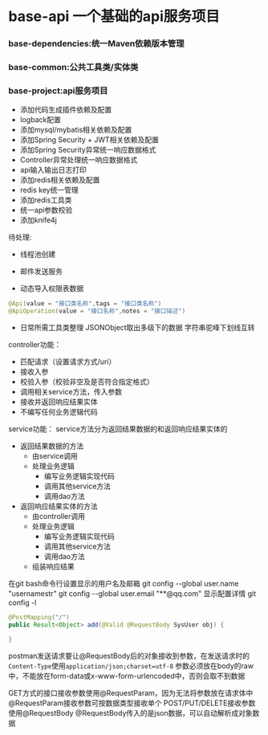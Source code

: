 # base-api 一个基础的api服务项目
### base-dependencies:统一Maven依赖版本管理
### base-common:公共工具类/实体类
### base-project:api服务项目
* 添加代码生成插件依赖及配置
* logback配置
* 添加mysql/mybatis相关依赖及配置
* 添加Spring Security + JWT相关依赖及配置
* 添加Spring Security异常统一响应数据格式
* Controller异常处理统一响应数据格式
* api输入输出日志打印
* 添加redis相关依赖及配置
* redis key统一管理
* 添加redis工具类
* 统一api参数校验
* 添加knife4j

待处理: 
* 线程池创建
* 邮件发送服务

* 动态导入权限表数据
```java
@Api(value = "接口类名称",tags = "接口类名称")
@ApiOperation(value = "接口名称",notes = "接口描述")
```
* 日常所需工具类整理
    JSONObject取出多级下的数据
    字符串驼峰下划线互转

controller功能：
* 匹配请求（设置请求方式/uri）
* 接收入参
* 校验入参（校验非空及是否符合指定格式）
* 调用相关service方法，传入参数
* 接收并返回响应结果实体
* 不编写任何业务逻辑代码

service功能：
service方法分为返回结果数据的和返回响应结果实体的
* 返回结果数据的方法
    * 由service调用
    * 处理业务逻辑
        * 编写业务逻辑实现代码
        * 调用其他service方法
        * 调用dao方法
* 返回响应结果实体的方法
    * 由controller调用
    * 处理业务逻辑
        * 编写业务逻辑实现代码
        * 调用其他service方法
        * 调用dao方法
    * 组装响应结果

在git bash命令行设置显示的用户名及邮箱
git config --global user.name "usernamestr"
git config --global user.email "**@qq.com"
显示配置详情
git config -l

```java
@PostMapping("/")
public Result<Object> add(@Valid @RequestBody SysUser obj) {

}
```
postman发送请求要让@RequestBody后的对象接收到参数，在发送请求时的`Content-Type`使用`application/json;charset=utf-8`
参数必须放在body的raw中，不能放在form-data或x-www-form-urlencoded中，否则会取不到数据

GET方式的接口接收参数使用@RequestParam，因为无法将参数放在请求体中
@RequestParam接收参数可按数据类型接收单个
POST/PUT/DELETE接收参数使用@RequestBody
@RequestBody传入的是json数据，可以自动解析成对象数据

